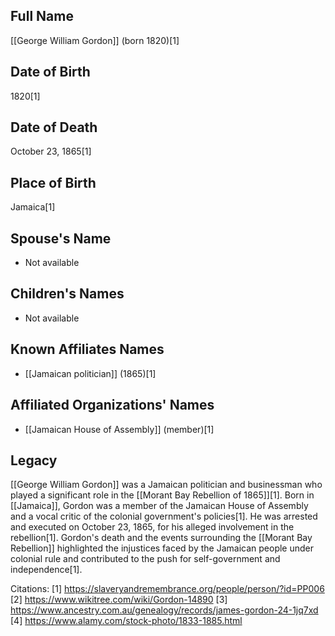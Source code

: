 ## Full Name
[[George William Gordon]] (born 1820)[1]

## Date of Birth
1820[1]

## Date of Death
October 23, 1865[1]

## Place of Birth
Jamaica[1]

## Spouse's Name
- Not available

## Children's Names
- Not available

## Known Affiliates Names
- [[Jamaican politician]] (1865)[1]

## Affiliated Organizations' Names
- [[Jamaican House of Assembly]] (member)[1]

## Legacy
[[George William Gordon]] was a Jamaican politician and businessman who played a significant role in the [[Morant Bay Rebellion of 1865]][1]. Born in [[Jamaica]], Gordon was a member of the Jamaican House of Assembly and a vocal critic of the colonial government's policies[1]. He was arrested and executed on October 23, 1865, for his alleged involvement in the rebellion[1]. Gordon's death and the events surrounding the [[Morant Bay Rebellion]] highlighted the injustices faced by the Jamaican people under colonial rule and contributed to the push for self-government and independence[1].

Citations:
[1] https://slaveryandremembrance.org/people/person/?id=PP006
[2] https://www.wikitree.com/wiki/Gordon-14890
[3] https://www.ancestry.com.au/genealogy/records/james-gordon-24-1jq7xd
[4] https://www.alamy.com/stock-photo/1833-1885.html